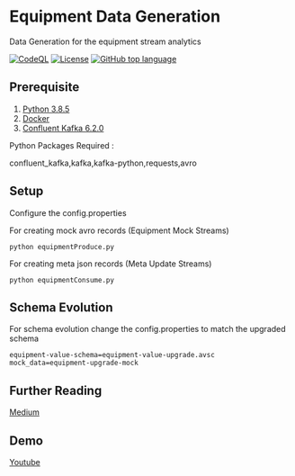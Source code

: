 # Equipment Data Generation
Data Generation for the equipment stream analytics

[![CodeQL](https://github.com/appuv/KafkaDataGen/actions/workflows/github-code-scanning/codeql/badge.svg)](https://github.com/appuv/KafkaDataGen/actions/workflows/github-code-scanning/codeql) [![License](https://img.shields.io/github/license/appuv/KafkaDataGen)](https://github.com/appuv/KafkaDataGen/blob/master/LICENSE) [![GitHub top language](https://img.shields.io/github/languages/top/appuv/KafkaDataGen)]([https://github.com/appuv/KafkaDataGen](https://img.shields.io/github/languages/top/appuv/KafkaDataGen))

## Prerequisite
1. [Python 3.8.5](https://www.python.org/downloads/release/python-385/)
2. [Docker](https://www.docker.com/)   
3. [Confluent Kafka 6.2.0](https://docs.confluent.io/platform/current/quickstart/ce-docker-quickstart.html)

Python Packages Required :

   confluent_kafka,kafka,kafka-python,requests,avro

## Setup
Configure the config.properties

For creating mock avro records (Equipment Mock Streams)
```
python equipmentProduce.py
```
For creating meta json records (Meta Update Streams)
```
python equipmentConsume.py
```

## Schema Evolution
For schema evolution change the config.properties to match the upgraded schema
```
equipment-value-schema=equipment-value-upgrade.avsc
mock_data=equipment-upgrade-mock
```

## Further Reading
[Medium](https://medium.com/@masterappu/realtime-temperature-analytics-using-kafka-b1db9d91b870)

## Demo
[Youtube](https://youtu.be/Cj3BeA4bV1c)
